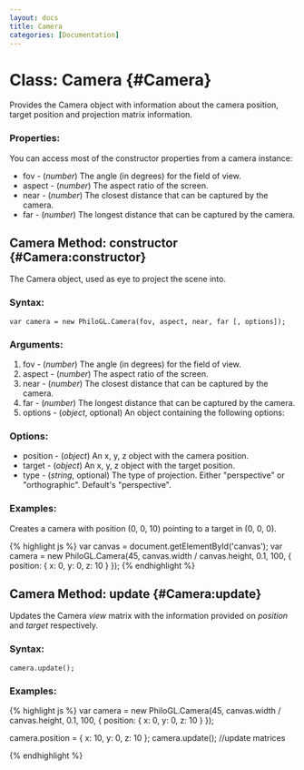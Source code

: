 ```yaml
---
layout: docs
title: Camera
categories: [Documentation]
---
```


Class: Camera {#Camera}
===========================

Provides the Camera object with information about the camera position, target position and projection matrix information.

### Properties:

You can access most of the constructor properties from a camera
instance:

* fov  - (*number*) The angle (in degrees) for the field of view.
* aspect  - (*number*) The aspect ratio of the screen.
* near - (*number*) The closest distance that can be captured by the camera.
* far - (*number*) The longest distance that can be captured by the camera.


Camera Method: constructor {#Camera:constructor}
----------------------------------------------------

The Camera object, used as eye to project the scene into.

### Syntax:

	var camera = new PhiloGL.Camera(fov, aspect, near, far [, options]);

### Arguments:

1. fov  - (*number*) The angle (in degrees) for the field of view.
2. aspect  - (*number*) The aspect ratio of the screen.
3. near - (*number*) The closest distance that can be captured by the camera.
4. far - (*number*) The longest distance that can be captured by the camera.
5. options - (*object*, optional) An object containing the following options:

### Options:

* position - (*object*) An x, y, z object with the camera position.
* target - (*object*) An x, y, z object with the target position.
* type - (*string*, optional) The type of projection. Either "perspective" or "orthographic". Default's "perspective".

### Examples:

Creates a camera with position (0, 0, 10) pointing to a target in (0, 0, 0).

{% highlight js %}
  var canvas = document.getElementById('canvas');
  var camera = new PhiloGL.Camera(45, canvas.width / canvas.height, 0.1, 100, {
        position: {
          x: 0, y: 0, z: 10
        }
      });
{% endhighlight %}


Camera Method: update {#Camera:update}
------------------------------------

Updates the Camera *view* matrix with the information provided on *position* and *target* respectively.

### Syntax:

	camera.update();

### Examples:

{% highlight js %}
  var camera = new PhiloGL.Camera(45, canvas.width / canvas.height, 0.1, 100, {
    position: {
      x: 0, y: 0, z: 10
    }
  });

  camera.position = {
    x: 10,
    y: 0,
    z: 10
  };
  camera.update(); //update matrices

{% endhighlight %}

